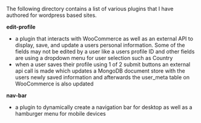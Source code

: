 The following directory contains a list of various plugins that I have authored for wordpress based sites.

**edit-profile**

- a plugin that interacts with WooCommerce as well as an external API to display, save, and update a users personal information.
Some of the fields may not be edited by a user like a users profile ID and other fields are using a dropdown menu for user selection such as Country
- when a user saves their profile using 1 of 2 submit buttons an external api call is made which updates a MongoDB document store with the users newly saved information and afterwards the user_meta table on WooCommerce is also updated 


**nav-bar** 

- a plugin to dynamically create a navigation bar for desktop as well as a hamburger menu for mobile devices

